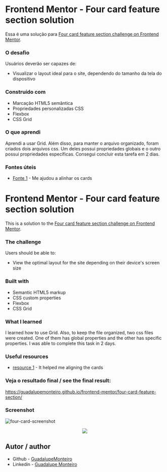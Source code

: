 # Frontend Mentor - Four card feature section solution

Essa é uma solução para [Four card feature section challenge on Frontend Mentor](https://www.frontendmentor.io/challenges/four-card-feature-section-weK1eFYK). 

### O desafio

Usuários deverão ser capazes de:

- Visualizar o layout ideal para o site, dependendo do tamanho da tela do dispositivo

### Construído com

- Marcação HTML5 semântica
- Propriedades personalizadas CSS
- Flexbox
- CSS Grid

### O que aprendi

Aprendi a usar Grid. Além disso, para manter o arquivo organizado, foram criados dois arquivos css. Um deles possui propriedades globais e o outro possui propriedades específicas. Consegui concluir esta tarefa em 2 dias.

### Fontes úteis

- [Fonte 1](https://www.youtube.com/watch?v=y207S4oaBQ4&t=77s) - Me ajudou a alinhar os cards


# Frontend Mentor - Four card feature section solution

This is a solution to the [Four card feature section challenge on Frontend Mentor](https://www.frontendmentor.io/challenges/four-card-feature-section-weK1eFYK). 

### The challenge

Users should be able to:

- View the optimal layout for the site depending on their device's screen size

### Built with

- Semantic HTML5 markup
- CSS custom properties
- Flexbox
- CSS Grid

### What I learned

I learned how to use Grid. Also, to keep the file organized, two css files were created. One of them has global properties and the other has specific properties. I was able to complete this task in 2 days.

### Useful resources

- [resource 1](https://www.youtube.com/watch?v=y207S4oaBQ4&t=77s) - It helped me aligning the cards

### Veja o resultado final / see the final result: 

https://guadalupemonteiro.github.io/frontend-mentor/four-card-feature-section/

### Screenshot

![four-card-screenshot](https://user-images.githubusercontent.com/113217529/216400871-5f2841ee-59cd-462e-bbc5-5a97865568a5.png)

<div align="center"> 
   <img src="https://user-images.githubusercontent.com/113217529/216401039-8960c030-0c4d-4aaa-b6e6-fc2c43d1f511.png"> 
</div>

## Autor / author

- Github - [GuadalupeMonteiro](https://github.com/GuadalupeMonteiro)
- Linkedin - [Guadalupe Monteiro](https://www.linkedin.com/in/guadalupe-monteiro-015314249/)
